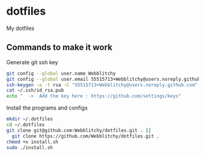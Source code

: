 # dotfiles
My dotfiles

## Commands to make it work

Generate git ssh key
```bash 
git config --global user.name Webblitchy
git config --global user.email 55515713+Webblitchy@users.noreply.github.com
ssh-keygen -o -t rsa -C "55515713+Webblitchy@users.noreply.github.com"
cat ~/.ssh/id_rsa.pub
echo "  ->  Add the key here : https://github.com/settings/keys"
```

Install the programs and configs
```bash
mkdir ~/.dotfiles
cd ~/.dotfiles
git clone git@github.com:Webblitchy/dotfiles.git . ||
  git clone https://github.com/Webblitchy/dotfiles.git .
chmod +x install.sh
sudo ./install.sh
```
